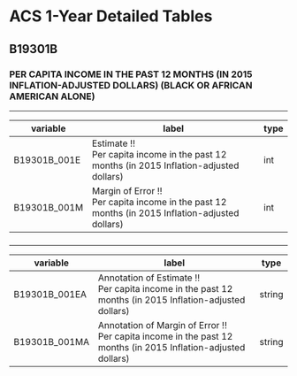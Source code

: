 # ACS 1-Year Detailed Tables

## B19301B

### PER CAPITA INCOME IN THE PAST 12 MONTHS (IN 2015 INFLATION-ADJUSTED DOLLARS) (BLACK OR AFRICAN AMERICAN ALONE)

___

| variable | label | type |
| ----- | ----- | ----- |
| B19301B_001E | Estimate !!<br>Per capita income in the past 12 months (in 2015 Inflation-adjusted dollars) | int |
| B19301B_001M | Margin of Error !!<br>Per capita income in the past 12 months (in 2015 Inflation-adjusted dollars) | int |
### 

___

| variable | label | type |
| ----- | ----- | ----- |
| B19301B_001EA | Annotation of Estimate !!<br>Per capita income in the past 12 months (in 2015 Inflation-adjusted dollars) | string |
| B19301B_001MA | Annotation of Margin of Error !!<br>Per capita income in the past 12 months (in 2015 Inflation-adjusted dollars) | string |

